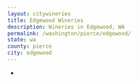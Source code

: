 ```yaml
---
layout: citywineries
title: Edgewood Wineries
description: Wineries in Edgewood, WA
permalink: /washington/pierce/edgewood/
state: wa
county: pierce
city: edgewood
---
```

-
